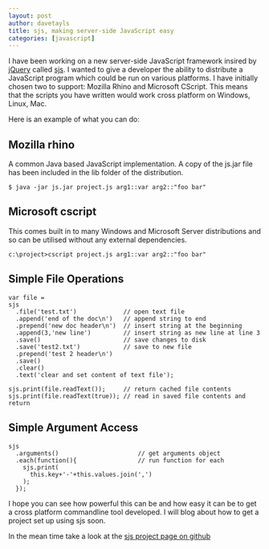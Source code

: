 ```yaml
---
layout: post
author: davetayls
title: sjs, making server-side JavaScript easy
categories: [javascript]
---
```


I have been working on a new server-side JavaScript framework insired by [jQuery](http://jquery.com) called [sjs](http://github.com/davetayls/sjs). I wanted to give a developer the ability to distribute a JavaScript program which could be run on various platforms. I have initially chosen two to support: Mozilla Rhino and Microsoft CScript. This means that the scripts you have written would work cross platform on Windows, Linux, Mac.

Here is an example of what you can do:

Mozilla rhino
-------------
A common Java based JavaScript implementation. A copy of the js.jar file has been included in the lib folder of the distribution.

	$ java -jar js.jar project.js arg1::var arg2::"foo bar"

Microsoft cscript
-----------------
This comes built in to many Windows and Microsoft Server distributions and so can be utilised without any external dependencies.

	c:\project>cscript project.js arg1::var arg2::"foo bar"

Simple File Operations
--------------------------

	var file = 
	sjs
	  .file('test.txt')             // open text file
	  .append('end of the doc\n')   // append string to end
	  .prepend('new doc header\n')  // insert string at the beginning
	  .append(3,'new line')         // insert string as new line at line 3
	  .save()                       // save changes to disk
	  .save('test2.txt')            // save to new file
	  .prepend('test 2 header\n')
	  .save()
	  .clear()
	  .text('clear and set content of text file');
	
	sjs.print(file.readText());     // return cached file contents
	sjs.print(file.readText(true)); // read in saved file contents and return

Simple Argument Access
----------------------

	sjs
	  .arguments()						// get arguments object
	  .each(function(){					// run function for each
		sjs.print(
		  this.key+'-'+this.values.join(',')
		);
	  });


I hope you can see how powerful this can be and how easy it can be to get a cross platform commandline tool developed. I will blog about how to get a project set up using sjs soon.

In the mean time take a look at the [sjs project page on github](http://github.com/davetayls/sjs)